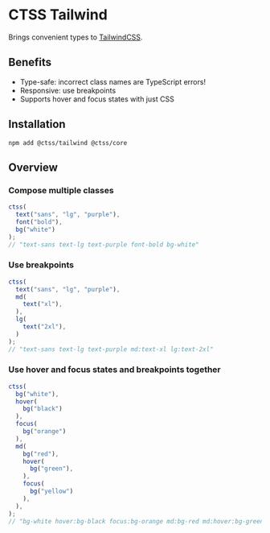 # CTSS Tailwind

Brings convenient types to [TailwindCSS](https://tailwindcss.com/).

## Benefits

- Type-safe: incorrect class names are TypeScript errors!
- Responsive: use breakpoints
- Supports hover and focus states with just CSS

## Installation

```
npm add @ctss/tailwind @ctss/core
```

## Overview

### Compose multiple classes

```ts
ctss(
  text("sans", "lg", "purple"),
  font("bold"),
  bg("white")
);
// "text-sans text-lg text-purple font-bold bg-white"
```

### Use breakpoints

```ts
ctss(
  text("sans", "lg", "purple"),
  md(
    text("xl"),
  ),
  lg(
    text("2xl"),
  )
);
// "text-sans text-lg text-purple md:text-xl lg:text-2xl"
```

### Use hover and focus states and breakpoints together

```ts
ctss(
  bg("white"),
  hover(
    bg("black")
  ),
  focus(
    bg("orange")
  ),
  md(
    bg("red"),
    hover(
      bg("green"),
    ),
    focus(
      bg("yellow")
    ),
  ),
);
// "bg-white hover:bg-black focus:bg-orange md:bg-red md:hover:bg-green md:focus:bg-yellow"
```
